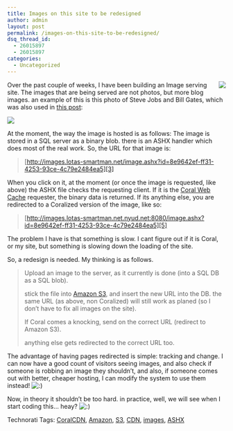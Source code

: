```yaml
---
title: Images on this site to be redesigned
author: admin
layout: post
permalink: /images-on-this-site-to-be-redesigned/
dsq_thread_id:
  - 26015897
  - 26015897
categories:
  - Uncategorized
---
```

<img src="http://images.lotas-smartman.net/image.ashx?id=c5202ba9-c3bc-4ab8-88c4-be2331bf7687" align="right" /> Over the past couple of weeks, I have been building an Image serving site. The images that are being served are not photos, but more blog images. an example of this is this photo of Steve Jobs and Bill Gates, which was also used in [this post][1]:

![][2] 

At the moment, the way the image is hosted is as follows: The image is stored in a SQL server as a binary blob. there is an ASHX handler which does most of the real work. So, the URL for that image is:

> [http://images.lotas-smartman.net/image.ashx?id=8e9642ef-ff31-4253-93ce-4c79e2484ea5][3]

When you click on it, at the moment (or once the image is requested, like above) the ASHX file checks the requesting client. If it is the [Coral Web Cache][4] requester, the binary data is returned. If its anything else, you are redirected to a Coralized version of the image, like so:

> [http://images.lotas-smartman.net.nyud.net:8080/image.ashx?id=8e9642ef-ff31-4253-93ce-4c79e2484ea5][5]

The problem I have is that something is slow. I cant figure out if it is Coral, or my site, but something is slowing down the loading of the site. 

So, a redesign is needed. My thinking is as follows.

> Upload an image to the server, as it currently is done (into a SQL DB as a SQL blob).
> 
> stick the file into [Amazon S3][6], and insert the new URL into the DB. the same URL (as above, non Coralized) will still work as planed (so I don&#8217;t have to fix all images on the site). 
> 
> If Coral comes a knocking, send on the correct URL (redirect to Amazon S3). 
> 
> anything else gets redirected to the correct URL too. 

The advantage of having pages redirected is simple: tracking and change. I can now have a good count of visitors seeing images, and also check if someone is robbing an image they shouldn&#8217;t, and also, if someone comes out with better, cheaper hosting, I can modify the system to use them instead! <img src="http://blog.lotas-smartman.net/wp-includes/images/smilies/icon_smile.gif" alt=":)" class="wp-smiley" />

Now, in theory it shouldn&#8217;t be too hard. in practice, well, we will see when I start coding this&#8230; heay? <img src="http://blog.lotas-smartman.net/wp-includes/images/smilies/icon_smile.gif" alt=":)" class="wp-smiley" />

<div class="wlWriterSmartContent" id="0767317B-992E-4b12-91E0-4F059A8CECA8:226abde0-3758-4d42-8241-4b0460a91569" style="padding-right:0px;display:inline;padding-left:0px;padding-bottom:0px;margin:0px;padding-top:0px;">
  Technorati Tags: <a href="http://technorati.com/tags/CoralCDN" rel="tag">CoralCDN</a>, <a href="http://technorati.com/tags/Amazon" rel="tag">Amazon</a>, <a href="http://technorati.com/tags/S3" rel="tag">S3</a>, <a href="http://technorati.com/tags/CDN" rel="tag">CDN</a>, <a href="http://technorati.com/tags/images" rel="tag">images</a>, <a href="http://technorati.com/tags/ASHX" rel="tag">ASHX</a>
</div>

 [1]: http://blog.lotas-smartman.net/archive/2007/06/04/bill-gates-and-steve-jobs-interview-at-d5.aspx
 [2]: http://images.lotas-smartman.net/image.ashx?id=8e9642ef-ff31-4253-93ce-4c79e2484ea5
 [3]: http://images.lotas-smartman.net/image.ashx?id=8e9642ef-ff31-4253-93ce-4c79e2484ea5 "http://images.lotas-smartman.net/image.ashx?id=8e9642ef-ff31-4253-93ce-4c79e2484ea5"
 [4]: http://www.coralcdn.org/
 [5]: http://images.lotas-smartman.net.nyud.net:8080/image.ashx?id=8e9642ef-ff31-4253-93ce-4c79e2484ea5 "http://images.lotas-smartman.net.nyud.net:8080/image.ashx?id=8e9642ef-ff31-4253-93ce-4c79e2484ea5"
 [6]: http://www.amazon.com/s3